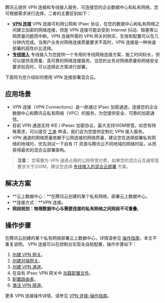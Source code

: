 腾讯云提供 VPN 连接和专线接入服务，可连接您的企业数据中心和私有网络，您可根据需求进行选择，二者的主要区别如下：
- **[VPN 连接](https://cloud.tencent.com/product/vpn.html)**
VPN 连接可利用公网和 IPsec 协议，在您的数据中心和私有网络之间建立加密的网络连接，但是 VPN 连接可能会受到 Internet 抖动、阻塞等公网质量问题而中断。VPN 连接所需的 VPN 网关的购买、生效和配置可以在几分钟内完成。当用户业务对网络连接质量要求不高时，VPN 连接是一种快速部署的高性价比选择。
- **[专线接入](https://cloud.tencent.com/product/dc.html)**
专线接入为您提供一个专用的专线网络连接方案，施工时间较长，但可以提供高质量、高可靠的网络连接服务。当您的业务对网络质量和网络安全要求较高时，可以选择此方案进行部署。

下面将为您介绍如何使用 VPN 连接部署混合云。
## 应用场景
- VPN 连接（VPN Connections）是一款通过 IPsec 加密通道，连接您的企业数据中心和腾讯云私有网络（VPC）的服务，为您提供安全、可靠的加密通信。
- 目前 VPN 通道支持 IKE / IPesec 加密协议，最大支持100M带宽，如您有特殊需求，可以提交 [工单](https://console.cloud.tencent.com/workorder/category/create?level1_id=6&level2_id=168&level1_name=%E8%AE%A1%E7%AE%97%E4%B8%8E%E7%BD%91%E7%BB%9C&level2_name=%E7%A7%81%E6%9C%89%E7%BD%91%E7%BB%9C%20VPC) 申请，我们会为您提供定制化 VPN 接入服务。
- VPN 通道的网络质量依赖于公网连接的网络质量，建议您在选择部署私有网络的地域时，优先测试一下自有 IT 资源与腾讯云不同地域的网络时延，从而获得最优的混合云部署架构。

>**注意：**
>您需要为 VPN 通道占用的公网带宽付费，如果您的混合云互通带宽要求大于200M，建议您选择 [专线接入的混合云部署](https://cloud.tencent.com/document/product/215/7543) 方案。

## 解决方案
- **云上数据中心：**在腾讯云创建的某个私有网络，部署云上数据中心。
- **连接方式：**VPN 连接。
- **网段规划：**物理数据中心与需要连接的私有网络之间**网段不可重叠**。

## 操作步骤
在腾讯云创建的某个私有网络部署云上数据中心，详情请参见 [操作指南](https://cloud.tencent.com/document/product/215/20188)，本文不重复说明。
VPN 连接可以在控制台实现全自助配置，操作步骤如下：
1. [创建 VPN 网关](https://cloud.tencent.com/document/product/554/18989)。
2. [创建对端网关](https://cloud.tencent.com/document/product/554/18990)。
3. [创建 VPN 通道](https://cloud.tencent.com/document/product/554/18991)。
4. 在自有 IPsec VPN 网关中 [加载配置文件](https://cloud.tencent.com/document/product/554/18992)。
5. [配置路由表](https://cloud.tencent.com/document/product/554/18993)。
6. [激活 VPN 隧道](https://cloud.tencent.com/document/product/554/18994)。

更多 VPN 连接操作详情，请参见 [VPN 连接-操作指南](https://cloud.tencent.com/document/product/554/18996)。
